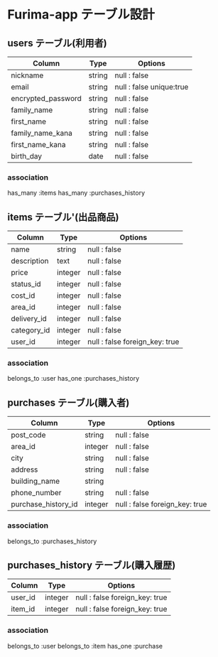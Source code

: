 # Furima-app テーブル設計

## users テーブル(利用者)

| Column             | Type   | Options                  |
| ----------------   | ------ | ----------               |
| nickname           | string | null : false             | 
| email              | string | null : false  unique:true| 
| encrypted_password | string | null : false             | 
| family_name        | string | null : false             | 
| first_name         | string | null : false             | 
| family_name_kana   | string | null : false             | 
| first_name_kana    | string | null : false             | 
| birth_day          | date   | null : false             | 

### association
has_many :items 
has_many :purchases_history
 


## items テーブル'(出品商品)

| Column         | Type    | Options                        |
| ---------------| --------| -----------------------------  |
| name           | string  | null : false                   | 
| description    | text    | null : false                   | 
| price          | integer | null : false                   |  
| status_id      | integer | null : false                   | 
| cost_id        | integer | null : false                   | 
| area_id        | integer | null : false                   | 
| delivery_id    | integer | null : false                   | 
| category_id    | integer | null : false                   | 
| user_id        | integer | null : false  foreign_key: true| 

### association
belongs_to :user 
has_one :purchases_history

## purchases テーブル(購入者)

| Column              | Type    | Options                        |
| ------------------- | --------| ----------------------------   |
| post_code           | string  | null : false                   | 
| area_id             | integer | null : false                   | 
| city                | string  | null : false                   |    
| address             | string  | null : false                   | 
| building_name       | string  |                                | 
| phone_number        | string  | null : false                   | 
| purchase_history_id | integer | null : false  foreign_key: true| 

### association
belongs_to :purchases_history


## purchases_history テーブル(購入履歴)

| Column        | Type    | Options                        |
| ------------- | --------| ----------------------------   |
| user_id       | integer | null : false  foreign_key: true| 
| item_id       | integer | null : false  foreign_key: true| 

### association
belongs_to :user
belongs_to :item
has_one :purchase







